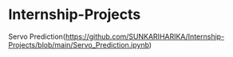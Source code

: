 # Internship-Projects
Servo Prediction(https://github.com/SUNKARIHARIKA/Internship-Projects/blob/main/Servo_Prediction.ipynb)
